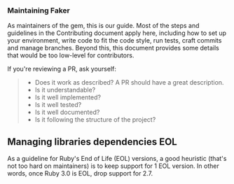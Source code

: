 ### Maintaining Faker

As maintainers of the gem, this is our guide. Most of the steps and guidelines in the Contributing document apply here, including how to set up your environment, write code to fit the code style, run tests, craft commits and manage branches. Beyond this, this document provides some details that would be too low-level for contributors.

If you're reviewing a PR, ask yourself:
> * Does it work as described? A PR should have a great description.
> * Is it understandable?
> * Is it well implemented?
> * Is it well tested?
> * Is it well documented?
> * Is it following the structure of the project?

## Managing libraries dependencies EOL

As a guideline for Ruby's End of Life (EOL) versions, a good heuristic (that's not too hard on maintainers) is to keep support for 1 EOL version.
In other words, once Ruby 3.0 is EOL, drop support for 2.7.
